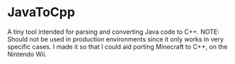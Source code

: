 # JavaToCpp
A tiny tool intended for parsing and converting Java code to C++. NOTE: Should not be used in production environments since it only works in very specific cases.
I made it so that I could aid porting Minecraft to C++, on the Nintendo Wii.
